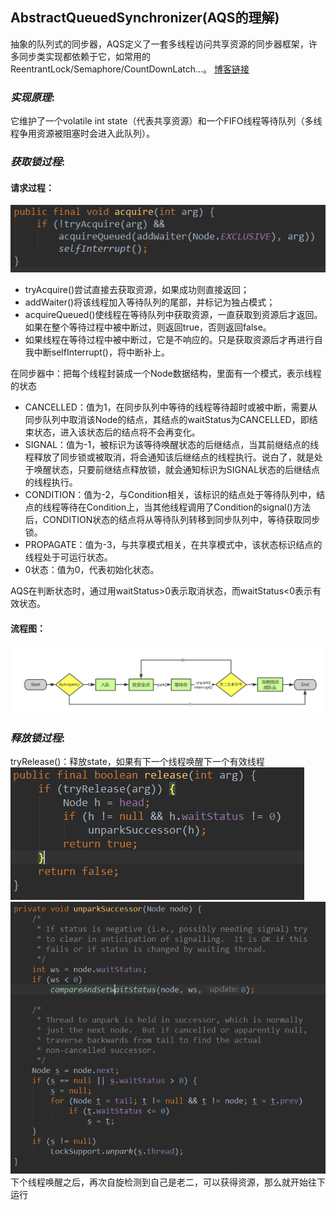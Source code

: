 ## AbstractQueuedSynchronizer(AQS的理解)  
抽象的队列式的同步器，AQS定义了一套多线程访问共享资源的同步器框架，许多同步类实现都依赖于它，如常用的ReentrantLock/Semaphore/CountDownLatch...。
[博客链接](https://www.cnblogs.com/waterystone/p/4920797.html)  
### ***实现原理***:  
它维护了一个volatile int state（代表共享资源）和一个FIFO线程等待队列（多线程争用资源被阻塞时会进入此队列）。
### ***获取锁过程***:  
#### 请求过程：
![请求过程](./img/1.png)
* tryAcquire()尝试直接去获取资源，如果成功则直接返回；
* addWaiter()将该线程加入等待队列的尾部，并标记为独占模式；
* acquireQueued()使线程在等待队列中获取资源，一直获取到资源后才返回。如果在整个等待过程中被中断过，则返回true，否则返回false。
* 如果线程在等待过程中被中断过，它是不响应的。只是获取资源后才再进行自我中断selfInterrupt()，将中断补上。  

在同步器中：把每个线程封装成一个Node数据结构，里面有一个模式，表示线程的状态  
* CANCELLED：值为1，在同步队列中等待的线程等待超时或被中断，需要从同步队列中取消该Node的结点，其结点的waitStatus为CANCELLED，即结束状态，进入该状态后的结点将不会再变化。
* SIGNAL：值为-1，被标识为该等待唤醒状态的后继结点，当其前继结点的线程释放了同步锁或被取消，将会通知该后继结点的线程执行。说白了，就是处于唤醒状态，只要前继结点释放锁，就会通知标识为SIGNAL状态的后继结点的线程执行。
* CONDITION：值为-2，与Condition相关，该标识的结点处于等待队列中，结点的线程等待在Condition上，当其他线程调用了Condition的signal()方法后，CONDITION状态的结点将从等待队列转移到同步队列中，等待获取同步锁。
* PROPAGATE：值为-3，与共享模式相关，在共享模式中，该状态标识结点的线程处于可运行状态。
* 0状态：值为0，代表初始化状态。  

AQS在判断状态时，通过用waitStatus>0表示取消状态，而waitStatus<0表示有效状态。  
#### 流程图：
![请求过程](./img/2.png)
### ***释放锁过程***:  
tryRelease()：释放state，如果有下一个线程唤醒下一个有效线程
![唤醒过程](./img/3.png)
![唤醒过程](./img/4.png)
下个线程唤醒之后，再次自旋检测到自己是老二，可以获得资源，那么就开始往下运行